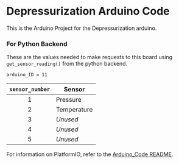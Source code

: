 # Depressurization Arduino Code
This is the Arduino Project for the Depressurization arduino.

### For Python Backend
These are the values needed to make requests to this board using `get_sensor_reading()` from the python backend.

`arduino_ID = 11`

|`sensor_number`|Sensor|
|:---:|---|
|1|Pressure|
|2|Temperature|
|3|*Unused*|
|4|*Unused*|
|5|*Unused*|

For information on PlatformIO, refer to the [Arduino_Code README](../README.md).